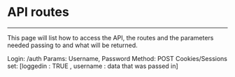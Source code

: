 # API routes
-------------
This page will list how to access the API, the routes and the parameters needed passing to and what will be returned.


Login: /auth
  Params: Username, Password
  Method: POST
  Cookies/Sessions set: [loggedin : TRUE , username : data that was passed in]
  
